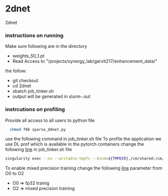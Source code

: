 # 2dnet
2dnet

### instructions on running
Make sure following are in the directory
- weights_50_1.pt
- Read Access to "/projects/synergy_lab/garvit217/enhancement_data/" 

the follow: 
- git checkout
- cd 2dnet
- sbatch job_tinker.sh
- output will be generated in slurm-<jobid>.out
### instrcutions on profiling 

Provide all access to all users to python file 
``` sh 
  chmod 766 sparse_ddnet.py
 ```
use the following command in job_tinker.sh file 
To profile the application we use DL prof which is available in the pytorch containers change the following [line](https://github.com/ayushchatur/2dnet/blob/7b9f3989dfa16faed1f7ef7f5f417abdee4866f9/sparse_ddnet.py#L737) in  job_tinker.sh file

``` sh 
singularity exec --nv --writable-tmpfs --bind=${TMPDIR},/cm/shared:/cm/shared,/projects:/projects $imagefile dlprof --mode=pytorch --nsys_opts="-t osrt,cuda,nvtx,cudnn" -f true --reports=summary,detail,iteration,kernel,tensor --delay 60 --duration 60 python sparse_ddnet.py -n 1 -g 1 --batch $batch_size --epochs $epochs --retrain $retrain

``` 
To enable mixed precision training change the following [line](https://github.com/ayushchatur/2dnet/blob/7b9f3989dfa16faed1f7ef7f5f417abdee4866f9/sparse_ddnet.py#L737) 
parameter from O0 to O2 
- O0 => fp32 trainig
- O2 => mixed precision training
